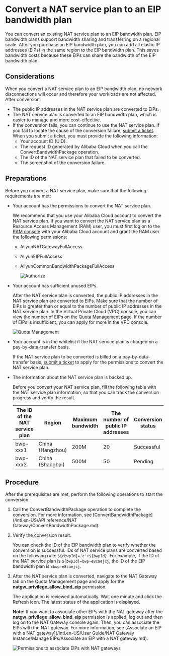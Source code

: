 # Convert a NAT service plan to an EIP bandwidth plan

You can convert an existing NAT service plan to an EIP bandwidth plan. EIP bandwidth plans support bandwidth sharing and transferring on a regional scale. After you purchase an EIP bandwidth plan, you can add all elastic IP addresses \(EIPs\) in the same region to the EIP bandwidth plan. This saves bandwidth costs because these EIPs can share the bandwidth of the EIP bandwidth plan.

## Considerations

When you convert a NAT service plan to an EIP bandwidth plan, no network disconnections will occur and therefore your workloads are not affected. After conversion:

-   The public IP addresses in the NAT service plan are converted to EIPs.
-   The NAT service plan is converted to an EIP bandwidth plan, which is easier to manage and more cost-effective.
-   If the conversion fails, you can continue to use the NAT service plan. If you fail to locate the cause of the conversion failure, [submit a ticket](https://workorder-intl.console.aliyun.com/#/ticket/createIndex). When you submit a ticket, you must provide the following information:
    -   Your account ID \(UID\).
    -   The request ID generated by Alibaba Cloud when you call the ConvertBandwidthPackage operation.
    -   The ID of the NAT service plan that failed to be converted.
    -   The screenshot of the conversion failure.

## Preparations

Before you convert a NAT service plan, make sure that the following requirements are met:

-   Your account has the permissions to convert the NAT service plan.

    We recommend that you use your Alibaba Cloud account to convert the NAT service plan. If you want to convert the NAT service plan as a Resource Access Management \(RAM\) user, you must first log on to the [RAM console](https://ram.console.aliyun.com/users) with your Alibaba Cloud account and grant the RAM user the following permissions:

    -   AliyunNATGatewayFullAccess
    -   AliyunEIPFullAccess
    -   AliyunCommonBandwidthPackageFullAccess

        ![Authorize](https://static-aliyun-doc.oss-accelerate.aliyuncs.com/assets/img/en-US/7896359851/p96384.png)

-   Your account has sufficient unused EIPs.

    After the NAT service plan is converted, the public IP addresses in the NAT service plan are converted to EIPs. Make sure that the number of EIPs is greater than or equal to the number of public IP addresses in the NAT service plan. In the Virtual Private Cloud \(VPC\) console, you can view the number of EIPs on the [Quota Management](https://vpc.console.aliyun.com/quota) page. If the number of EIPs is insufficient, you can apply for more in the VPC console.

    ![Quota Management](https://static-aliyun-doc.oss-accelerate.aliyuncs.com/assets/img/en-US/7896359851/p96382.png)

-   Your account is in the whitelist if the NAT service plan is charged on a pay-by-data-transfer basis.

    If the NAT service plan to be converted is billed on a pay-by-data-transfer basis, [submit a ticket](https://workorder-intl.console.aliyun.com/#/ticket/createIndex) to apply for the permissions to convert the NAT service plan.

-   The information about the NAT service plan is backed up.

    Before you convert your NAT service plan, fill the following table with the NAT service plan information, so that you can track the conversion progress and verify the result.

    |The ID of the NAT service plan|Region|Maximum bandwidth|The number of public IP addresses|Conversion status|The ID of the EIP bandwidth plan|
    |------------------------------|------|-----------------|---------------------------------|-----------------|--------------------------------|
    |bwp-xxx1|China \(Hangzhou\)|200M|20|Successful|cbwp-xxx1|
    |bwp-xxx2|China \(Shanghai\)|500M|50|Pending|N/A|


## Procedure

After the prerequisites are met, perform the following operations to start the conversion:

1.  Call the ConvertBandwidthPackage operation to complete the conversion. For more information, see [ConvertBandwidthPackage](/intl.en-US/API reference/NAT Gateway/ConvertBandwidthPackage.md).

2.  Verify the conversion result.

    You can check the ID of the EIP bandwidth plan to verify whether the conversion is successful. IDs of NAT service plans are converted based on the following rule: `${cbwpId}='c'+${bwpId}`. For example, if the ID of the NAT service plan is `${bwpId}=bwp-e8caejcj`, the ID of the EIP bandwidth plan is `cbwp-e8caejcj`.

3.  After the NAT service plan is converted, navigate to the NAT Gateway tab on the Quota Management page and apply for the **natgw\_privilege\_allow\_bind\_eip** permission.

    The application is reviewed automatically. Wait one minute and click the Refresh icon. The latest status of the application is displayed.

    **Note:** If you want to associate other EIPs with the NAT gateway after the **natgw\_privilege\_allow\_bind\_eip** permission is applied, log out and then log on to the NAT Gateway console again. Then, you can associate the EIPs with the NAT gateway. For more information, see [Associate an EIP with a NAT gateway](/intl.en-US/User Guide/NAT Gateway Instance/Manage EIPs/Associate an EIP with a NAT gateway.md).

    ![Permissions to associate EIPs with NAT gateways](https://static-aliyun-doc.oss-accelerate.aliyuncs.com/assets/img/en-US/7896359851/p96400.png)


